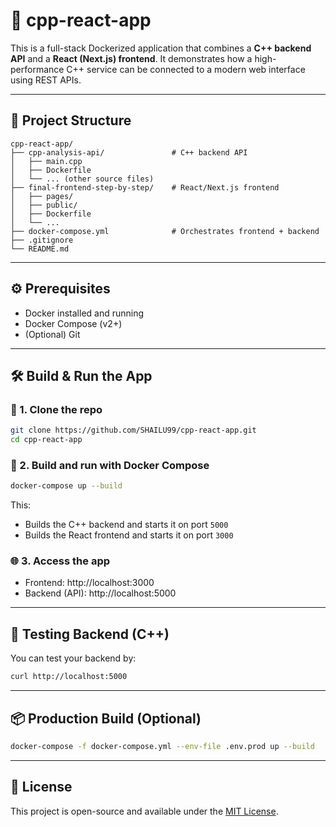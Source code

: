 # 🚀 cpp-react-app

This is a full-stack Dockerized application that combines a **C++ backend API** and a **React (Next.js) frontend**. It demonstrates how a high-performance C++ service can be connected to a modern web interface using REST APIs.

---

## 📂 Project Structure

```
cpp-react-app/
├── cpp-analysis-api/               # C++ backend API
│   ├── main.cpp
│   ├── Dockerfile
│   └── ... (other source files)
├── final-frontend-step-by-step/    # React/Next.js frontend
│   ├── pages/
│   ├── public/
│   ├── Dockerfile
│   └── ...
├── docker-compose.yml              # Orchestrates frontend + backend
├── .gitignore
└── README.md
```

---

## ⚙️ Prerequisites

- Docker installed and running
- Docker Compose (v2+)
- (Optional) Git

---

## 🛠️ Build & Run the App

### 🔁 1. Clone the repo
```bash
git clone https://github.com/SHAILU99/cpp-react-app.git
cd cpp-react-app
```

### 🧱 2. Build and run with Docker Compose
```bash
docker-compose up --build
```

This:
- Builds the C++ backend and starts it on port `5000`
- Builds the React frontend and starts it on port `3000`

### 🌐 3. Access the app

- Frontend: http://localhost:3000
- Backend (API): http://localhost:5000

---

## 🧪 Testing Backend (C++)
You can test your backend by:
```bash
curl http://localhost:5000
```

---

## 📦 Production Build (Optional)
```bash
docker-compose -f docker-compose.yml --env-file .env.prod up --build
```

---

## 📝 License
This project is open-source and available under the [MIT License](LICENSE).